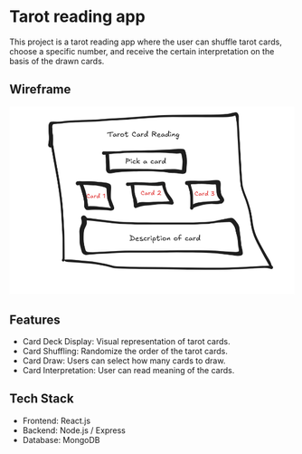 <h1>Tarot reading app</h1>
<p>This project is a tarot reading app where the user can shuffle tarot cards, choose a specific number, and receive the certain interpretation on the basis of the drawn cards. </p>

<h2>Wireframe</h2>
<img src="https://raw.githubusercontent.com/Elsterka/project-comit/refs/heads/main/Wireframe.png" alt="Wireframe for Tarot reading app">
<h2>Features</h2>
<ul>
  <li>Card Deck Display: Visual representation of tarot cards.</li>
<li>Card Shuffling: Randomize the order of the tarot cards. </li>
<li>Card Draw: Users can select how many cards to draw. </li>
<li>Card Interpretation: User can read meaning of the cards. </li>
  </ul>
<h2>Tech Stack</h2>
<ul>
<li>Frontend: React.js </li>
<li>Backend: Node.js  / Express </li>
<li>Database: MongoDB </li>  
</ul>
